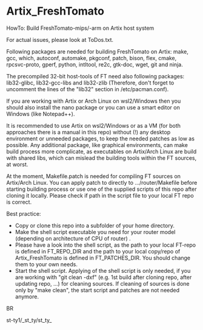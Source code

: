 # Artix_FreshTomato
HowTo: Build FreshTomato-mips/-arm on Artix host system 

For actual issues, please look at ToDos.txt.

Following packages are needed for building FreshTomato on Artix:
make, gcc, which, autoconf, automake, pkgconf, patch, bison, flex, cmake, rpcsvc-proto, gperf, python, intltool, re2c, gtk-doc, wget, git and ninja.

The precompiled 32-bit host-tools of FT need also following packages: lib32-glibc, lib32-gcc-libs and lib32-zlib
(Therefore, don't forget to uncomment the lines of the "lib32" section in /etc/pacman.conf).

If you are working with Artix or Arch Linux 
on wsl2/Windows then you should also install the nano package or you can use a smart editor on Windows (like Notepad++).

It is recommended to use Artix on wsl2/Windows or as a VM  (for both approaches there is a manual in this repo) without (!) any desktop environment or unneeded packages, to keep the needed patches as low as possible. 
Any additional package, like graphical environments, can make build process more complicate, as executables on Artix/Arch Linux are build with shared libs, which can mislead the building tools within the FT sources, at worst.

At the moment, Makefile.patch is needed for compiling FT sources on Artix/Arch Linux.
You can apply patch to directly to .../router/Makefile before starting building process or use one of the supplied scripts of this repo after cloning it locally. Please check if path in the script file to your local FT repo is correct.

Best practice:
   - Copy or clone this repo into a subfolder of your home directory. 
   - Make the shell script executable you need for your router model (depending on architecture of CPU of router) .
   - Please have a look into the shell script, as the path to your local FT-repo is defined in FT_REPO_DIR and the path to your local copy/repo of Artix_FreshTomato is defined in FT_PATCHES_DIR. You should change them to your own needs.
   - Start the shell script. Applying of the shell script is only needed, if you are working with "git clean -dxf" (e.g. 1st build after cloning repo, after updating repo, ...) for cleaning sources. If cleaning of sources is done only by "make clean", the start script and patches are not needed anymore. 

BR

st-ty1/\_st_ty/st_ty_
